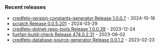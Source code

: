 <!-- ### Hi there 👋 -->

### Recent releases
<!-- recent_releases starts -->
* [credfeto-version-constants-generator Release 1.0.0.7](https://github.com/credfeto/credfeto-version-constants-generator/releases/tag/v1.0.0.7) - 2024-10-16
* [scratch Release 0.0.5.201](https://github.com/credfeto/scratch/releases/tag/v0.0.5.201) - 2024-03-29
* [credfeto-dotnet-repo-tools Release 1.0.0.39](https://github.com/credfeto/credfeto-dotnet-repo-tools/releases/tag/v1.0.0.39) - 2023-12-24
* [funfair-build-check Release 474.0.2.31](https://github.com/funfair-tech/funfair-build-check/releases/tag/v474.0.2.31) - 2023-06-02
* [credfeto-database-source-generator Release 0.0.1.2](https://github.com/credfeto/credfeto-database-source-generator/releases/tag/v0.0.1.2) - 2023-02-23
<!-- recent_releases ends -->


<!--
**credfeto/credfeto** is a ✨ _special_ ✨ repository because its `README.md` (this file) appears on your GitHub profile.

Here are some ideas to get you started:

- 🔭 I’m currently working on ...
- 🌱 I’m currently learning ...
- 👯 I’m looking to collaborate on ...
- 🤔 I’m looking for help with ...
- 💬 Ask me about ...
- 📫 How to reach me: ...
- 😄 Pronouns: ...
- ⚡ Fun fact: ...
-->
